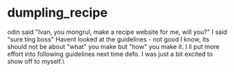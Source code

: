 # dumpling_recipe
odin said "Ivan, you mongrul, make a recipe website for me, will you?"
I said "sure ting boss"
Havent looked at the guidelines - not good I know, its should not be about "what" you make but "how" you make it.
I ll put more effort into following guidelines next time defo. I was just a bit excited to show off to myself.\

